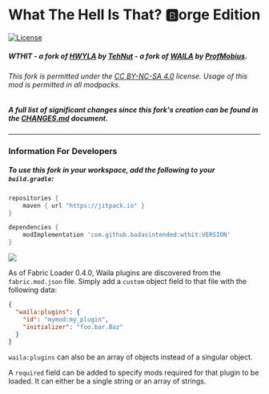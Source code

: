 # What The Hell Is That? 🅱️orge Edition
[![License](https://img.shields.io/badge/license-CC%20BY--NC--SA%204.0-blue.svg)](https://bit.ly/cc-by-nc-sa-40)

##### **WTHIT** - a fork of [HWYLA](https://minecraft.curseforge.com/projects/hwyla) by [TehNut](https://www.curseforge.com/members/tehnut) - a fork of [WAILA](https://minecraft.curseforge.com/projects/waila) by [ProfMobius](https://minecraft.curseforge.com/members/ProfMobius).

###### *This fork is permitted under the [CC BY-NC-SA 4.0](LICENSE.md) license. Usage of this mod is permitted in all modpacks.*

##### A full list of significant changes since this fork's creation can be found in the **[CHANGES.md](CHANGES.md)** document.

---

### Information For Developers

##### To use this fork in your workspace, add the following to your `build.gradle`:

```groovy
repositories {  
    maven { url "https://jitpack.io" }
}

dependencies {
    modImplementation 'com.github.badasintended:wthit:VERSION'
}
```
[![](https://jitpack.io/v/badasintended/wthit.svg)](https://jitpack.io/#badasintended/wthit)

As of Fabric Loader 0.4.0, Waila plugins are discovered from the `fabric.mod.json` file. Simply add a `custom` object field
to that file with the following data:

```json
{
  "waila:plugins": {
    "id": "mymod:my_plugin",
    "initializer": "foo.bar.Baz"
  }
}
```

`waila:plugins` can also be an array of objects instead of a singular object. 

A `required` field can be added to specify mods required for that plugin to be loaded. It can either be a single string 
or an array of strings.
